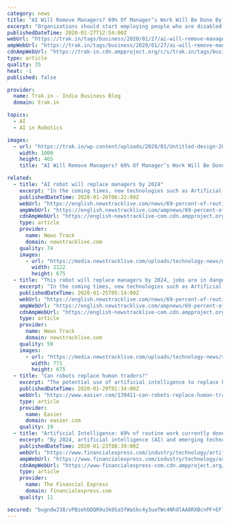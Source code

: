 ```yaml
---
category: news
title: "AI Will Remove Managers? 69% Of Manager’s Work Will Be Done By AI; Chat Bots, Virtual Assistants Will Replace Managers?"
excerpt: "Organizations should start employing people who are disabled ... Poitevin said, “Restaurants are piloting AI robotics technology that enables paralyzed employees to control robotic waiters remotely. With technologies like braille-readers and virtual reality, organizations are more open to opportunities to employ a diverse workforce.”"
publishedDateTime: 2020-01-27T12:54:00Z
webUrl: "https://trak.in/tags/business/2020/01/27/ai-will-remove-managers-69-of-managers-work-will-be-done-by-ai-chat-bots-virtual-assistants-will-replace-managers/"
ampWebUrl: "https://trak.in/tags/business/2020/01/27/ai-will-remove-managers-69-of-managers-work-will-be-done-by-ai-chat-bots-virtual-assistants-will-replace-managers/amp/"
cdnAmpWebUrl: "https://trak-in.cdn.ampproject.org/c/s/trak.in/tags/business/2020/01/27/ai-will-remove-managers-69-of-managers-work-will-be-done-by-ai-chat-bots-virtual-assistants-will-replace-managers/amp/"
type: article
quality: 35
heat: -1
published: false

provider:
  name: Trak.in - India Business Blog
  domain: trak.in

topics:
  - AI
  - AI in Robotics

images:
  - url: "https://trak.in/wp-content/uploads/2020/01/Untitled-design-20-1.jpg"
    width: 1000
    height: 465
    title: "AI Will Remove Managers? 69% Of Manager’s Work Will Be Done By AI; Chat Bots, Virtual Assistants Will Replace Managers?"

related:
  - title: "AI robot will replace managers by 2024"
    excerpt: "In the coming times, new technologies such as Artificial Intelligence (AI) can make everyday tasks easier ... It further states that restaurants are implementing AI robotics technology so that paralyzed employees can also control robotic waiters from remote locations. Due to technologies like Braille readers and virtual reality, institutions ..."
    publishedDateTime: 2020-01-26T06:22:00Z
    webUrl: "https://english.newstracklive.com/news/69-percent-of-routine-work-of-managers-taken-by-artificial-intelligence-by-2024-sc86-nu-1065539-1.html"
    ampWebUrl: "https://english.newstracklive.com/ampnews/69-percent-of-routine-work-of-managers-taken-by-artificial-intelligence-by-2024-sc86-nu-1065539-1.html"
    cdnAmpWebUrl: "https://english-newstracklive-com.cdn.ampproject.org/c/s/english.newstracklive.com/ampnews/69-percent-of-routine-work-of-managers-taken-by-artificial-intelligence-by-2024-sc86-nu-1065539-1.html"
    type: article
    provider:
      name: News Track
      domain: newstracklive.com
    quality: 74
    images:
      - url: "https://media.newstracklive.com/uploads/technology-news/gadgets-news-info/Jan/26/big_thumb/sdtyfstyfsf_5e2d2d0e90399.JPG"
        width: 1122
        height: 675
  - title: "This robot will replace managers by 2024, jobs are in danger"
    excerpt: "In the coming times, new technologies such as Artificial Intelligence (AI) can make everyday tasks easier ... It further states that restaurants are implementing AI robotics technology so that paralyzed employees can also control robotic waiters from remote locations. Due to technologies like Braille readers and virtual reality, institutions ..."
    publishedDateTime: 2020-01-25T05:14:00Z
    webUrl: "https://english.newstracklive.com/news/69-percent-of-routine-work-of-managers-taken-by-artificial-intelligence-by-2024-sc86-nu-1065108-1.html"
    ampWebUrl: "https://english.newstracklive.com/ampnews/69-percent-of-routine-work-of-managers-taken-by-artificial-intelligence-by-2024-sc86-nu-1065108-1.html"
    cdnAmpWebUrl: "https://english-newstracklive-com.cdn.ampproject.org/c/s/english.newstracklive.com/ampnews/69-percent-of-routine-work-of-managers-taken-by-artificial-intelligence-by-2024-sc86-nu-1065108-1.html"
    type: article
    provider:
      name: News Track
      domain: newstracklive.com
    quality: 59
    images:
      - url: "https://media.newstracklive.com/uploads/technology-news/science-and-technology-news/Jan/24/big_thumb/dftsfsdfsd_5e2aed4318f2e.JPG"
        width: 771
        height: 675
  - title: "Can robots replace human traders?"
    excerpt: "The potential use of artificial intelligence to replace human traders has obvious cost benefits. But can a robot really outperform a human? Robots struggle in day trading New technology has enabled us to effectively teach artificial intelligence the rules of trading. But it is noticeable that no investment bank in the world has replaced all of ..."
    publishedDateTime: 2020-01-29T01:34:00Z
    webUrl: "https://www.easier.com/139411-can-robots-replace-human-traders.html"
    type: article
    provider:
      name: Easier
      domain: easier.com
    quality: 19
  - title: "Artificial Intelligence: 69% of routine work currently done by managers will be completely automated by 2024, says Gartner"
    excerpt: "By 2024, artificial intelligence (AI) and emerging technologies such as virtual personal assistants and chatbots will replace almost 69 per cent of the manager’s workload, predicts research and advisory firm Gartner, Inc. Such technologies are rapidly making headway into the workplace, Gartner said. “The role of manager will see a complete ..."
    publishedDateTime: 2020-01-23T08:39:00Z
    webUrl: "https://www.financialexpress.com/industry/technology/artificial-intelligence-69-of-routine-work-currently-done-by-managers-will-be-completely-automated-by-2024-says-gartner/1832651/"
    ampWebUrl: "https://www.financialexpress.com/industry/technology/artificial-intelligence-69-of-routine-work-currently-done-by-managers-will-be-completely-automated-by-2024-says-gartner/1832651/lite/"
    cdnAmpWebUrl: "https://www-financialexpress-com.cdn.ampproject.org/c/s/www.financialexpress.com/industry/technology/artificial-intelligence-69-of-routine-work-currently-done-by-managers-will-be-completely-automated-by-2024-says-gartner/1832651/lite/"
    type: article
    provider:
      name: The Financial Express
      domain: financialexpress.com
    quality: 11

secured: "bugndwJ38/vPBzehbDQR9u3k0Sa5fWaSkc4y3uoTWc4NhdlAA8RXBcnPF+EFfn6Qnf3koPSOpcAUxsl8kmea76NEQCfzYIQL6WlICSdlT9QEIRhxhUbHxDUZ5vt6q3LAlgKjqIXEbyF8rbNII98IJL4ZPIxcOGtyettxM6cfDz3jvgLsvd9sF3fbjNO1C7byTRzg1tgweMXGfNE+rbrXkO8o0SkKUsS8BPivu0Unl+BOEWFSIf70d3wfIugzZhFFDWTh0PIPS1AFGlRq4C9Gzjrpw4VM64nihGO6h/RIv1YiKj4KUWVenv5ZVH603YbU;woLvhVFimlhrBYxrgMVyxw=="
---
```


